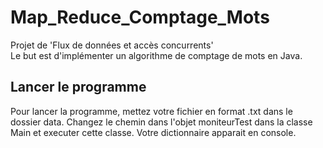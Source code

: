 # Map_Reduce_Comptage_Mots
Projet de 'Flux de données et accès concurrents'<br>
Le but est d'implémenter un algorithme de comptage de mots en Java.

## Lancer le programme
Pour lancer la programme, mettez votre fichier en format .txt dans le dossier data. Changez le chemin dans l'objet moniteurTest dans la classe Main et executer cette classe. Votre dictionnaire apparait en console.